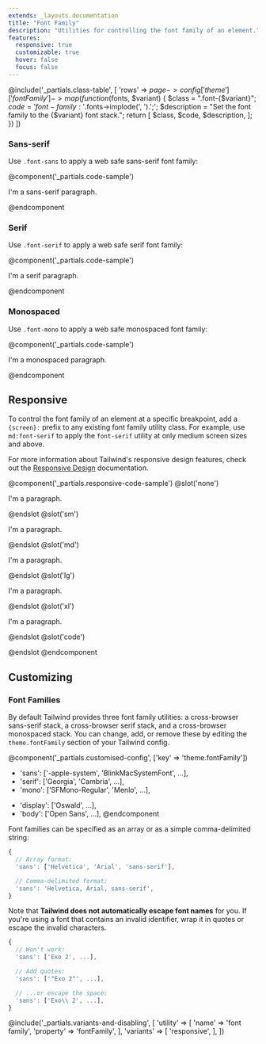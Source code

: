 ```yaml
---
extends: _layouts.documentation
title: "Font Family"
description: "Utilities for controlling the font family of an element."
features:
  responsive: true
  customizable: true
  hover: false
  focus: false
---
```


@include('_partials.class-table', [
  'rows' => $page->config['theme']['fontFamily']->map(function ($fonts, $variant) {
    $class = ".font-{$variant}";
    $code = 'font-family: '.$fonts->implode(', ').';';
    $description = "Set the font family to the {$variant} font stack.";
    return [
      $class,
      $code,
      $description,
    ];
  })
])

### Sans-serif

Use `.font-sans` to apply a web safe sans-serif font family:

@component('_partials.code-sample')
<p class="font-sans text-lg text-grey-800 text-centre">
  I'm a sans-serif paragraph.
</p>
@endcomponent

### Serif

Use `.font-serif` to apply a web safe serif font family:

@component('_partials.code-sample')
<p class="font-serif text-lg text-grey-800 text-centre">
  I'm a serif paragraph.
</p>
@endcomponent

### Monospaced

Use `.font-mono` to apply a web safe monospaced font family:

@component('_partials.code-sample')
<p class="font-mono text-lg text-grey-800 text-centre">
  I'm a monospaced paragraph.
</p>
@endcomponent

## Responsive

To control the font family of an element at a specific breakpoint, add a `{screen}:` prefix to any existing font family utility class. For example, use `md:font-serif` to apply the `font-serif` utility at only medium screen sizes and above.

For more information about Tailwind's responsive design features, check out the [Responsive Design](/docs/responsive-design) documentation.

@component('_partials.responsive-code-sample')
@slot('none')
<p class="font-sans text-lg text-grey-800 text-centre">
  I'm a paragraph.
</p>
@endslot
@slot('sm')
<p class="font-serif text-lg text-grey-800 text-centre">
  I'm a paragraph.
</p>
@endslot
@slot('md')
<p class="font-mono text-lg text-grey-800 text-centre">
  I'm a paragraph.
</p>
@endslot
@slot('lg')
<p class="font-sans text-lg text-grey-800 text-centre">
  I'm a paragraph.
</p>
@endslot
@slot('xl')
<p class="font-serif text-lg text-grey-800 text-centre">
  I'm a paragraph.
</p>
@endslot
@slot('code')
<p class="none:font-sans sm:font-serif md:font-mono lg:font-sans xl:font-serif">
  <!-- ... -->
</p>
@endslot
@endcomponent

## Customizing

### Font Families

By default Tailwind provides three font family utilities: a cross-browser sans-serif stack, a cross-browser serif stack, and a cross-browser monospaced stack. You can change, add, or remove these by editing the `theme.fontFamily` section of your Tailwind config.

@component('_partials.customised-config', ['key' => 'theme.fontFamily'])
- 'sans': ['-apple-system', 'BlinkMacSystemFont', ...],
- 'serif': ['Georgia', 'Cambria', ...],
- 'mono': ['SFMono-Regular', 'Menlo', ...],
+ 'display': ['Oswald', ...],
+ 'body': ['Open Sans', ...],
@endcomponent

Font families can be specified as an array or as a simple comma-delimited string:

```js
{
  // Array format:
  'sans': ['Helvetica', 'Arial', 'sans-serif'],

  // Comma-delimited format:
  'sans': 'Helvetica, Arial, sans-serif',
}
```

Note that **Tailwind does not automatically escape font names** for you. If you're using a font that contains an invalid identifier, wrap it in quotes or escape the invalid characters.

```js
{
  // Won't work:
  'sans': ['Exo 2', ...],

  // Add quotes:
  'sans': ['"Exo 2"', ...],

  // ...or escape the space:
  'sans': ['Exo\\ 2', ...],
}

```

@include('_partials.variants-and-disabling', [
    'utility' => [
        'name' => 'font family',
        'property' => 'fontFamily',
    ],
    'variants' => [
        'responsive',
    ],
])
